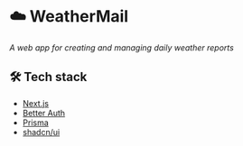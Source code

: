 # ☁️ WeatherMail

_A web app for creating and managing daily weather reports_

## 🛠️ Tech stack

- [Next.js](https://nextjs.org/)
- [Better Auth](https://www.better-auth.com/)
- [Prisma](https://www.prisma.io/)
- [shadcn/ui](https://ui.shadcn.com/)
